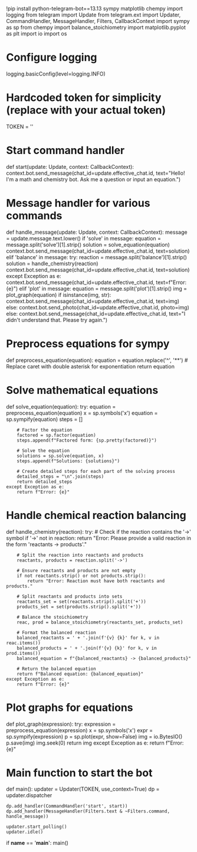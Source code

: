 !pip install python-telegram-bot==13.13 sympy matplotlib chempy
import logging
from telegram import Update
from telegram.ext import Updater, CommandHandler, MessageHandler, Filters, CallbackContext
import sympy as sp
from chempy import balance_stoichiometry
import matplotlib.pyplot as plt
import io
import os

# Configure logging
logging.basicConfig(level=logging.INFO)

# Hardcoded token for simplicity (replace with your actual token)
TOKEN = ''

# Start command handler
def start(update: Update, context: CallbackContext):
    context.bot.send_message(chat_id=update.effective_chat.id, text="Hello! I'm a math and chemistry bot. Ask me a question or input an equation.")

# Message handler for various commands
def handle_message(update: Update, context: CallbackContext):
    message = update.message.text.lower()
    if 'solve' in message:
        equation = message.split('solve')[1].strip()
        solution = solve_equation(equation)
        context.bot.send_message(chat_id=update.effective_chat.id, text=solution)
    elif 'balance' in message:
        try:
            reaction = message.split('balance')[1].strip()
            solution = handle_chemistry(reaction)
            context.bot.send_message(chat_id=update.effective_chat.id, text=solution)
        except Exception as e:
            context.bot.send_message(chat_id=update.effective_chat.id, text=f"Error: {e}")
    elif 'plot' in message:
        equation = message.split('plot')[1].strip()
        img = plot_graph(equation)
        if isinstance(img, str):
            context.bot.send_message(chat_id=update.effective_chat.id, text=img)
        else:
            context.bot.send_photo(chat_id=update.effective_chat.id, photo=img)
    else:
        context.bot.send_message(chat_id=update.effective_chat.id, text="I didn't understand that. Please try again.")

# Preprocess equations for sympy
def preprocess_equation(equation):
    equation = equation.replace('^', '**')  # Replace caret with double asterisk for exponentiation
    return equation

# Solve mathematical equations
def solve_equation(equation):
    try:
        equation = preprocess_equation(equation)
        x = sp.symbols('x')
        equation = sp.sympify(equation)
        steps = []

        # Factor the equation
        factored = sp.factor(equation)
        steps.append(f"Factored form: {sp.pretty(factored)}")

        # Solve the equation
        solutions = sp.solve(equation, x)
        steps.append(f"Solutions: {solutions}")

        # Create detailed steps for each part of the solving process
        detailed_steps = "\n".join(steps)
        return detailed_steps
    except Exception as e:
        return f"Error: {e}"

# Handle chemical reaction balancing
def handle_chemistry(reaction):
    try:
        # Check if the reaction contains the '->' symbol
        if '->' not in reaction:
            return "Error: Please provide a valid reaction in the form 'reactants -> products'."

        # Split the reaction into reactants and products
        reactants, products = reaction.split('->')

        # Ensure reactants and products are not empty
        if not reactants.strip() or not products.strip():
            return "Error: Reaction must have both reactants and products."

        # Split reactants and products into sets
        reactants_set = set(reactants.strip().split('+'))
        products_set = set(products.strip().split('+'))

        # Balance the stoichiometry
        reac, prod = balance_stoichiometry(reactants_set, products_set)

        # Format the balanced reaction
        balanced_reactants = ' + '.join(f'{v} {k}' for k, v in reac.items())
        balanced_products = ' + '.join(f'{v} {k}' for k, v in prod.items())
        balanced_equation = f"{balanced_reactants} -> {balanced_products}"

        # Return the balanced equation
        return f"Balanced equation: {balanced_equation}"
    except Exception as e:
        return f"Error: {e}"

# Plot graphs for equations
def plot_graph(expression):
    try:
        expression = preprocess_equation(expression)
        x = sp.symbols('x')
        expr = sp.sympify(expression)
        p = sp.plot(expr, show=False)
        img = io.BytesIO()
        p.save(img)
        img.seek(0)
        return img
    except Exception as e:
        return f"Error: {e}"

# Main function to start the bot
def main():
    updater = Updater(TOKEN, use_context=True)
    dp = updater.dispatcher

    dp.add_handler(CommandHandler('start', start))
    dp.add_handler(MessageHandler(Filters.text & ~Filters.command, handle_message))

    updater.start_polling()
    updater.idle()

if __name__ == '__main__':
    main()

